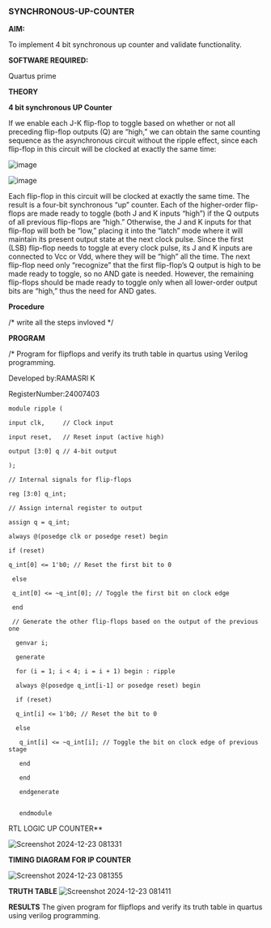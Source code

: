 ### SYNCHRONOUS-UP-COUNTER

**AIM:**

To implement 4 bit synchronous up counter and validate functionality.

**SOFTWARE REQUIRED:**

Quartus prime

**THEORY**

**4 bit synchronous UP Counter**

If we enable each J-K flip-flop to toggle based on whether or not all preceding flip-flop outputs (Q) are “high,” we can obtain the same counting sequence as the asynchronous circuit without the ripple effect, since each flip-flop in this circuit will be clocked at exactly the same time:

![image](https://github.com/naavaneetha/SYNCHRONOUS-UP-COUNTER/assets/154305477/d5db3fa0-e413-404c-b80e-b2f39d82e7e8)


![image](https://github.com/naavaneetha/SYNCHRONOUS-UP-COUNTER/assets/154305477/52cb61eb-d04b-442d-810c-31185a68410b)

Each flip-flop in this circuit will be clocked at exactly the same time.
The result is a four-bit synchronous “up” counter. Each of the higher-order flip-flops are made ready to toggle (both J and K inputs “high”) if the Q outputs of all previous flip-flops are “high.”
Otherwise, the J and K inputs for that flip-flop will both be “low,” placing it into the “latch” mode where it will maintain its present output state at the next clock pulse.
Since the first (LSB) flip-flop needs to toggle at every clock pulse, its J and K inputs are connected to Vcc or Vdd, where they will be “high” all the time.
The next flip-flop need only “recognize” that the first flip-flop’s Q output is high to be made ready to toggle, so no AND gate is needed.
However, the remaining flip-flops should be made ready to toggle only when all lower-order output bits are “high,” thus the need for AND gates.

**Procedure**

/* write all the steps invloved */

**PROGRAM**

/* Program for flipflops and verify its truth table in quartus using Verilog programming. 

Developed by:RAMASRI K

RegisterNumber:24007403
```
module ripple (

input clk,     // Clock input
    
input reset,   // Reset input (active high)

output [3:0] q // 4-bit output

);

// Internal signals for flip-flops
    
reg [3:0] q_int;

// Assign internal register to output
    
assign q = q_int;

always @(posedge clk or posedge reset) begin
       
if (reset) 
        
q_int[0] <= 1'b0; // Reset the first bit to 0
        
 else 
           
 q_int[0] <= ~q_int[0]; // Toggle the first bit on clock edge
    
 end

 // Generate the other flip-flops based on the output of the previous one
    
  genvar i;
    
  generate
        
  for (i = 1; i < 4; i = i + 1) begin : ripple
            
  always @(posedge q_int[i-1] or posedge reset) begin
                
  if (reset) 
                    
  q_int[i] <= 1'b0; // Reset the bit to 0
                
  else 
                    
   q_int[i] <= ~q_int[i]; // Toggle the bit on clock edge of previous stage
           
   end
        
   end
    
   endgenerate


   endmodule

```


RTL LOGIC UP COUNTER**

![Screenshot 2024-12-23 081331](https://github.com/user-attachments/assets/294e10b4-cb68-43da-8b8e-220d6e0a39f9)


**TIMING DIAGRAM FOR IP COUNTER**

![Screenshot 2024-12-23 081355](https://github.com/user-attachments/assets/14f2d644-1b26-4c6e-b836-ee80f463672f)


**TRUTH TABLE**
![Screenshot 2024-12-23 081411](https://github.com/user-attachments/assets/437b9a53-669a-4bff-8382-30545f2be4fe)


**RESULTS** The given program for flipflops and verify its truth table in quartus using verilog programming.

